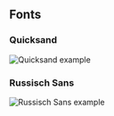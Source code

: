 ## Fonts
### Quicksand
![Quicksand example](https://blpdelivery.github.io/brand/fonts/quicksand.svg)

### Russisch Sans
![Russisch Sans example](https://blpdelivery.github.io/brand/fonts/russisch-sans.svg)
